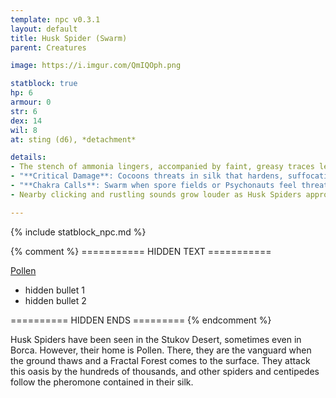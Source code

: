 ```yaml
---
template: npc v0.3.1
layout: default
title: Husk Spider (Swarm)
parent: Creatures

image: https://i.imgur.com/QmIQOph.png

statblock: true
hp: 6
armour: 0
str: 6
dex: 14
wil: 8
at: sting (d6), *detachment*

details:
- The stench of ammonia lingers, accompanied by faint, greasy traces left by their skittering legs.
- "**Critical Damage**: Cocoons threats in silk that hardens, suffocating the target under layers of interwoven fibers (d4 infection per round)."
- "**Chakra Calls**: Swarm when spore fields or Psychonauts feel threatened."
- Nearby clicking and rustling sounds grow louder as Husk Spiders approach.

---
```


{% include statblock_npc.md %}

{% comment %} =========== HIDDEN TEXT ===========

[Pollen](https://degenesis.com/world/cultures/pollen)

- hidden bullet 1
- hidden bullet 2

========== HIDDEN ENDS ========= {% endcomment %}

Husk Spiders have been seen in the Stukov Desert, sometimes even in Borca. However, their home is Pollen. There, they are the vanguard when the ground thaws and a Fractal Forest comes to the surface. They attack this oasis by the hundreds of thousands, and other spiders and centipedes follow the pheromone contained in their silk.
